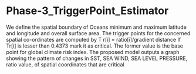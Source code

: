 # Phase-3_TriggerPoint_Estimator

We define the spatial boundary of Oceans minimum and maximum latitude and longitude
and overall surface area. The trigger points for the concerned spatial co-ordinates are computed
by
T r[i] = ratio[i]/gradient distance
If Tr[i] is lesser than 0.4373 mark it as critical. The former value is the base point for
global climate risk index. The proposed model outputs a graph showing the pattern of changes
in SST, SEA WIND, SEA LEVEL PRESSURE, ratio value, of spatial coordinates that are
critical
